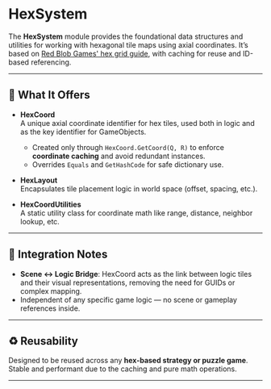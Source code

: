 # HexSystem

The **HexSystem** module provides the foundational data structures and utilities for working with hexagonal tile maps using axial coordinates. It’s based on [Red Blob Games' hex grid guide](https://www.redblobgames.com/grids/hexagons/), with caching for reuse and ID-based referencing.

---

## 🧩 What It Offers

- **HexCoord**  
  A unique axial coordinate identifier for hex tiles, used both in logic and as the key identifier for GameObjects.  
  - Created only through `HexCoord.GetCoord(Q, R)` to enforce **coordinate caching** and avoid redundant instances.
  - Overrides `Equals` and `GetHashCode` for safe dictionary use.

- **HexLayout**  
  Encapsulates tile placement logic in world space (offset, spacing, etc.).

- **HexCoordUtilities**  
  A static utility class for coordinate math like range, distance, neighbor lookup, etc.

---

## 🔗 Integration Notes

- **Scene ↔ Logic Bridge**: HexCoord acts as the link between logic tiles and their visual representations, removing the need for GUIDs or complex mapping.
- Independent of any specific game logic — no scene or gameplay references inside.

---

## ♻️ Reusability

Designed to be reused across any **hex-based strategy or puzzle game**.  
Stable and performant due to the caching and pure math operations.

---
